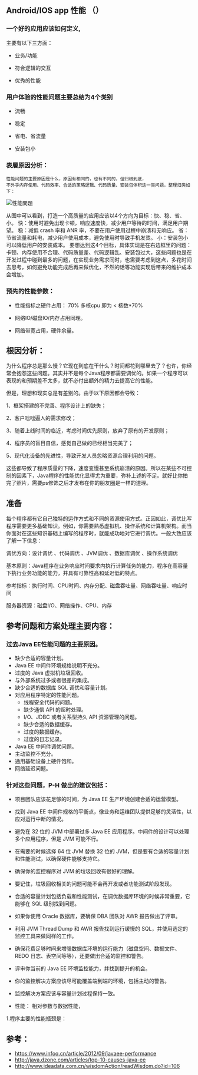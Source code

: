 ##   Android/IOS app  性能 （）
    
  ### 一个好的应用应该如何定义,
  主要有以下三方面：
  
  + 业务/功能
  
  + 符合逻辑的交互
  
  + 优秀的性能
  
  
  ### 用户体验的性能问题主要总结为4个类别
  
  + 流畅
  
  + 稳定
  
  + 省电、省流量
  
  + 安装包小
  
  ### 表層原因分析：
    性能问题的主要原因是什么，原因有相同的，也有不同的，但归根到底，
    不外乎内存使用、代码效率、合适的策略逻辑、代码质量、安装包体积这一类问题，整理归类如下：
  
  ![性能問題](https://github.com/PeterXiao/blog/blob/master/2019/4/images/20190403095936.png)
  
  从图中可以看到，打造一个高质量的应用应该以4个方向为目标：快、稳、省、小。
  快：使用时避免出现卡顿，响应速度快，减少用户等待的时间，满足用户期望。
  稳：减低 crash 率和 ANR 率，不要在用户使用过程中崩溃和无响应。
  省：节省流量和耗电，减少用户使用成本，避免使用时导致手机发烫。
  小：安装包小可以降低用户的安装成本。
  要想达到这4个目标，具体实现是在右边框里的问题：卡顿、内存使用不合理、代码质量差、代码逻辑乱、安装包过大，这些问题也是在开发过程中碰到最多的问题，在实现业务需求同时，也需要考虑到这点，多花时间去思考，如何避免功能完成后再来做优化，不然的话等功能实现后带来的维护成本会增加。
    
    



### 预先的性能参数：
+  性能指标之硬件占用： 70%  多核cpu 即为 < 核数*70%

+  网络IO/磁盘IO/内存占用同理。

+   网络带宽占用，硬件余量。




## 根因分析：
 
 为什么程序总是那么慢？它现在到底在干什么？时间都花到哪里去了？也许，你经常会抱怨这些问题。其实并不是每个Java程序都需要调优的。如果一个程序可以表现的和预期差不太多，就不必付出额外的精力去提高它的性能。

但是，理想和现实总是有差别的。由于以下原因都会导致：

1、框架搭建的不完善、程序设计上的缺失；

2、客户咄咄逼人的需求修改；

3、随着上线时间的临近，考虑时间优先原则，放弃了原有的开发原则；

4、程序员的盲目自信，感觉自己做的已经相当完美了；

  5、现代化设备的先进性，导致开发人员忽略资源合理利用的问题。

这些都导致了程序质量的下降，速度变慢甚至系统崩溃的原因。所以在某些不可控制的因素下，Java程序的性能优化显得尤为重要，弥补上述的不足。就好比你拍完了照片，需要ps修饰之后才发布在你的朋友圈是一样的道理。


##  准备

每个程序都有它自己独特的运作方式和不同的资源使用方式。正因如此，调优比写程序需要更多基础知识。例如，你需要熟悉虚拟机、操作系统和计算机架构。而当你面对在这些知识基础上编写的程序时，就能成功地对它进行调优。一般大致应该了解一下信息：

调优方向：设计调优 、代码调优 、JVM调优 、数据库调优 、操作系统调优

基本原则：Java程序在业务响应时间要求内执行计算任务的能力，程序在高容量下执行业务功能的能力，并具有可靠性高和延迟低的特点。

参考指标：执行时间、CPU时间、内存分配、磁盘吞吐量、网络吞吐量、响应时间

服务器资源：磁盘I/O、网络操作、CPU、内存



## 参考问题和方案处理主要内容：


###  过去Java EE性能问题的主要原因。

+ 缺少合适的容量计划。
+ Java EE 中间件环境规格说明不充分。
+ 过度的 Java 虚拟机垃圾回收。
+ 与外部系统过多或者很差的集成。
+ 缺少合适的数据库 SQL 调优和容量计划。
+ 对应用程序特定的性能问题。
   + 线程安全代码的问题。
  + 缺少通信 API 的超时处理。
  + I/O、JDBC 或者关系型持久 API 资源管理的问题。
  + 缺少合适的数据缓存。
  +  过度的数据缓存。
  + 过度的日志记录。 
+ Java EE 中间件调优问题。
+ 主动监控不充分。
+ 通用基础设备上硬件饱和。
+ 网络延迟问题。

### 针对这些问题，P-H 做出的建议包括：

+ 项目团队应该花足够的时间，为 Java EE 生产环境创建合适的运营模型。
+ 找到 Java EE 中间件规格的平衡点，像业务和运维团队提供足够的灵活性，以应对运行中断的情况。
+ 避免在 32 位的 JVM 中部署过多 Java EE 应用程序。中间件的设计可以处理多个应用程序，但是 JVM 可能不行。
+ 在需要的时候选择 64 位 JVM 替换 32 位的 JVM，但是要有合适的容量计划和性能测试，以确保硬件能够支持它。
+ 确保你的监控程序对 JVM 的垃圾回收有很好的理解。
+ 要记住，垃圾回收相关的问题可能不会再开发或者功能测试阶段发现。
+ 合适的容量计划包括负载和性能测试，在调优数据库环境的时候非常重要，它能够在 SQL 级别找到问题。
+ 如果你使用 Oracle 数据库，要确保 DBA 团队对 AWR 报告做出了评审。
+ 利用 JVM Thread Dump 和 AWR 报告找到运行缓慢的 SQL，并使用选定的监控工具来做同样的工作。
+ 确保花费足够时间来增强数据库环境的运行能力（磁盘空间、数据文件、REDO 日志、表空间等等），还要做出合适的监控和警告。
+ 评审你当前的 Java EE 环境监控能力，并找到提升的机会。
+ 你的监控解决方案应该尽可能覆盖端到端的环境，包括主动的警告。
+ 监控解决方案应该与容量计划过程保持一致。


+ 性能：
    相对参数与数据性能，
    
    
1.程序主要的性能瓶颈是：





##  参考：

+ https://www.infoq.cn/article/2012/09/javaee-performance
+ http://java.dzone.com/articles/top-10-causes-java-ee
+ http://www.ideadata.com.cn/wisdomAction/readWisdom.do?id=106
